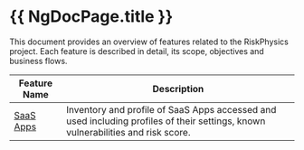 # {{ NgDocPage.title }}

This document provides an overview of features related to the RiskPhysics project. Each feature is described in detail, its scope, objectives and business flows.

| Feature Name                  | Description                                                                                   |
|----------------------------|-----------------------------------------------------------------------------------------------|
| [SaaS Apps](https://docs.google.com/document/d/ID/edit)     | Inventory and profile of SaaS Apps accessed and used including profiles of their settings, known vulnerabilities and risk score. |
